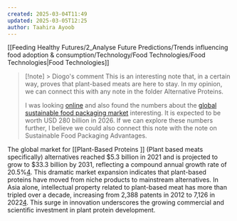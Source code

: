 ```yaml
---
created: 2025-03-04T11:49
updated: 2025-03-05T12:25
author: Taahira Ayoob
---
```

[[Feeding Healthy Futures/2_Analyse Future Predictions/Trends influencing food adoption & consumption/Technology/Food Technologies/Food Technologies|Food Technologies]]

> [!note] > Diogo's comment
> This is an interesting note that, in a certain way, proves that plant-based meats are here to stay. In my opinion, we can connect this with any note in the folder Alternative Proteins. 
> 
> I was looking [online](https://earth.org/sustainable-food-packaging/) and also found the numbers about the [global sustainable food packaging market](https://finance.yahoo.com/news/eco-friendly-food-packaging-global-111700070.html?guccounter=1&guce_referrer=aHR0cHM6Ly9lYXJ0aC5vcmcv&guce_referrer_sig=AQAAAAsWYnEc3BGUS4NVpCtBZQ3YjwPVqWphRZmOxD4d5qgCCWHJsS41OyvWo26r1rq8SRICZsuM4YKjArAtj_Z6kp2bEaW-OpTw5trwKNnI8HTfPN-5QkqDLSvb43wcsa_lvMtlNlib2Qy3XChPnNU1vPVfF6dBQ1xf8mZS_qJBxPdZ) interesting. It is expected to be worth USD 280 billion in 2026. If we can explore these numbers further, I believe we could also connect this note with the note on Sustainable Food Packaging Advantages. 


The global market for [[Plant-Based Proteins  ]] (Plant based meats specifically) alternatives reached $5.3 billion in 2021 and is projected to grow to $33.3 billion by 2031, reflecting a compound annual growth rate of 20.5%[4](https://leverfoundation.org/beyond-the-trend-the-history-of-plant-based-meat/). This dramatic market expansion indicates that plant-based proteins have moved from niche products to mainstream alternatives. In Asia alone, intellectual property related to plant-based meat has more than tripled over a decade, increasing from 2,388 patents in 2012 to 7,126 in 2022[4](https://leverfoundation.org/beyond-the-trend-the-history-of-plant-based-meat/). This surge in innovation underscores the growing commercial and scientific investment in plant protein development. 



